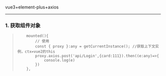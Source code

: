 vue3+element-plus+axios

----

### 1. 获取组件对象

>         mounted(){
>             // 使用
>             const { proxy }:any = getCurrentInstance(); //获取上下文实例，ctx=vue2的this
>             proxy.axios.post('api/Login',{card:111}).then((e:any)=>{
>                 console.log(e)
>             })
>         },
> 